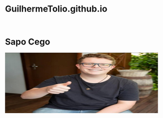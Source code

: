 # GuilhermeTolio.github.io

﻿<!DOCTYPE html>
<html lang="pt-BR">
<head>
    <meta charset="UTF-8">
    <title>Sapo Cego</title>
    <style>
        img{
            height: 200px;
            width: 1024px;
        }
    </style>
</head>
<body>
<h1>Sapo Cego</h1>

<img src="sapo_cego.jpg" alt="nunca viu uma perereca">
</body>
</html>
